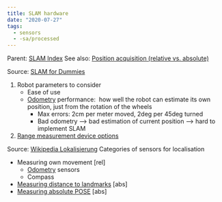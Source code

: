 ```yaml
---
title: SLAM hardware
date: "2020-07-27"
tags:
  - sensors
  - -sa/processed
---
```


Parent: [SLAM Index](slam-index.md)
See also: [Position acquisition (relative vs. absolute)](position-acquisition-(relative-vs.-absolute).md)

Source: [SLAM for Dummies](slam-for-dummies.md)

1.  Robot parameters to consider
    *   Ease of use
    *   [Odometry](http://www.evernote.com/shard/s484/nl/217355218/d6e4227d-18b0-4633-9967-b72012e0cd6b) performance:  how well the robot can estimate its own position, just from the rotation of the wheels
        *   Max errors: 2cm per meter moved, 2deg per 45deg turned
        *   Bad odometry --> bad estimation of current position --> hard to implement SLAM
2.  [Range measurement device options](http://www.evernote.com/shard/s484/nl/217355218/8fa864a3-e043-d560-9722-9f1edeff4046)

Source: [Wikipedia Lokalisierung](wikipedia-lokalisierung.md)
Categories of sensors for localisation

*   Measuring own movement \[rel\]
    *   [Odometry](odometry.md) sensors
    *   Compass
*   [Measuring distance to landmarks](measuring-distance-to-landmarks.md) \[abs\]
*   [Measuring absolute POSE](http://www.evernote.com/shard/s484/nl/217355218/33574306-95c8-4e36-8a73-c12c8daab639) \[abs\]

